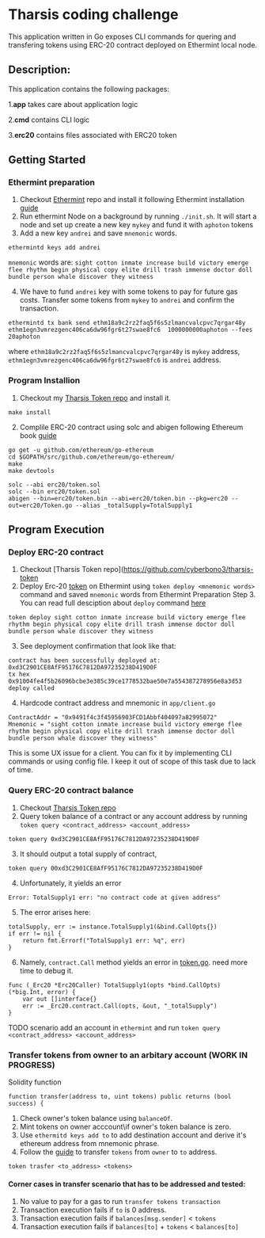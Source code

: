 # Tharsis coding challenge

This application  written in Go exposes CLI commands for quering and transfering tokens using ERC-20 contract deployed on Ethermint local node.

## Description:
This application contains the following packages:

1.**app** takes care about application logic

2.**cmd** contains CLI logic

3.**erc20** contains files associated with ERC20 token


## Getting Started

### Ethermint preparation

1. Checkout [Ethermint](https://github.com/tharsis/ethermint) repo and install it following Ethermint installation [guide](https://ethermint.dev/quickstart/installation.html)
2. Run ethermint Node on a background by running `./init.sh`. It will start a node and set up create a new key `mykey` and fund it with `aphoton` tokens
3. Add a new key `andrei` and save `mnemonic` words.
```
ethermintd keys add andrei 
```
`mnemonic` words are: `sight cotton inmate increase build victory emerge flee rhythm begin physical copy elite drill trash immense doctor doll bundle person whale discover they witness`


4. We have to fund `andrei` key with some tokens to pay for future gas costs. Transfer some tokens from `mykey` to `andrei` and confirm the transaction.
```
ethermintd tx bank send ethm18a9c2rz2faq5f6s5zlmancvalcpvc7qrgar48y ethm1egn3vmrezgenc406ca6dw96fgr6t27swae8fc6  1000000000aphoton --fees 20aphoton
```
where `ethm18a9c2rz2faq5f6s5zlmancvalcpvc7qrgar48y` is `mykey` address, `ethm1egn3vmrezgenc406ca6dw96fgr6t27swae8fc6` is `andrei` address. 

### Program Installion

1. Checkout my [Tharsis Token repo](https://github.com/cyberbono3/tharsis-token) and install it.
```
make install
```
2. Complile ERC-20 contract using solc and abigen following Ethereum book [guide](https://goethereumbook.org/smart-contract-compile/)

```
go get -u github.com/ethereum/go-ethereum
cd $GOPATH/src/github.com/ethereum/go-ethereum/
make
make devtools

solc --abi erc20/token.sol
solc --bin erc20/token.sol
abigen --bin=erc20/token.bin --abi=erc20/token.bin --pkg=erc20 --out=erc20/Token.go --alias _totalSupply=TotalSupply1
```

## Program Execution

### Deploy ERC-20 contract

1. Checkout [Tharsis Token repo](https://github.com/cyberbono3/tharsis-token 
2. Deploy Erc-20 [token](https://github.com/cyberbono3/tharsis-token/blob/master/erc20/token.sol) on Ethermint using `token deploy <mnemonic words>` command and saved `mnemonic` words from Ethermint Preparation Step 3. You can read full desciption about `deploy` command [here](https://github.com/cyberbono3/tharsis-token/blob/master/cmd/deploy.go)
```
token deploy sight cotton inmate increase build victory emerge flee rhythm begin physical copy elite drill trash immense doctor doll bundle person whale discover they witness
```
3. See deployment confirmation that look like that:
```
contract has been successfully deployed at:  0xd3C2901CE8AfF95176C7812DA97235238D419D0F
tx hex 0x91004fe4f5b26096bcbe3e385c39ce1778532bae50e7a554387278956e8a3d53
deploy called
```
4. Hardcode contract address and mnemonic in `app/client.go` 
```
ContractAddr = "0x9491f4c3f45956903FCD1Abbf404097a82995072"
Mnemonic = "sight cotton inmate increase build victory emerge flee rhythm begin physical copy elite drill trash immense doctor doll bundle person whale discover they witness"
```
This is some UX issue for a client. You can fix it by implementing CLI commands or using config file. I keep it out of scope of this task due to lack of time.

### Query ERC-20 contract balance 
1. Checkout [Tharsis Token repo](https://github.com/cyberbono3/tharsis-token)
2. Query token balance of a contract or any account address by running `token query <contract_address> <account_address>`
```
token query 0xd3C2901CE8AfF95176C7812DA97235238D419D0F
```
3. It should output a total supply of contract,
```
token query 00xd3C2901CE8AfF95176C7812DA97235238D419D0F
```
4. Unfortunately, it yields an error 
```
Error: TotalSupply1 err: "no contract code at given address"
```
5. The error arises here:
```
totalSupply, err := instance.TotalSupply1(&bind.CallOpts{})
if err != nil {
	return fmt.Errorf("TotalSupply1 err: %q", err)
}
```
6. Namely, `contract.Call` method yields an error in [token.go](https://github.com/cyberbono3/tharsis-token/erc20/Token.go). need more time to debug it.
```
func (_Erc20 *Erc20Caller) TotalSupply1(opts *bind.CallOpts) (*big.Int, error) {
	var out []interface{}
	err := _Erc20.contract.Call(opts, &out, "_totalSupply")
}
```
TODO scenario add an account in `ethermint` and run `token query <contract_address> <account_address>`

### Transfer tokens from owner to an arbitary account (WORK IN PROGRESS)
Solidity function
```
function transfer(address to, uint tokens) public returns (bool success) {
```
1. Check owner's token balance using `balanceOf`. 
2. Mint tokens on owner acccount\if owner's token balance is zero.
3. Use `ethermitd keys add to` to add destination account and derive it's ethereum address from mnemonic phrase.
4. Follow the [guide](https://goethereumbook.org/transfer-tokens/) to transfer `tokens` from `owner` to `to` address.
```
token trasfer <to_address> <tokens>

```

#### Corner cases in transfer scenario that has to be addressed and tested:
1. No value to pay for a gas to run `transfer tokens transaction`
2. Transaction execution fails if `to` is 0 address.
3. Transaction execution fails if `balances[msg.sender]` < `tokens`
4. Transaction execution fails if `balances[to]` + `tokens` < `balances[to]`









